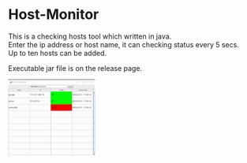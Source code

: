 # Host-Monitor
   This is a checking hosts tool which written in java.</br>
   Enter the ip address or host name, it can checking status every 5 secs.</br>
   Up to ten hosts can be added.</br>

Executable jar file is on the release page.

<img src="https://github.com/mpjp/Host-Monitor/blob/master/1.gif" width="35%">

      
